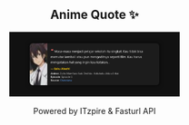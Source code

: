 <h2 align="center">Anime Quote ✨</h2>
<p align="center">
  <img src="quotes-img/2025-04-28_02-00-16.png" alt="Saku Akechi" width="300"/>
</p>

<p align="center">Powered by ITzpire & Fasturl API</p>
